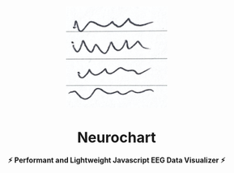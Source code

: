 <div align="center">
	<img src="stuff/logo1.png" width="200" height="200">
	<h1>Neurochart</h1>
	<p>
		<b>⚡︎ Performant and Lightweight Javascript EEG Data Visualizer ⚡︎</b>
	</p>
	<br>
</div>
